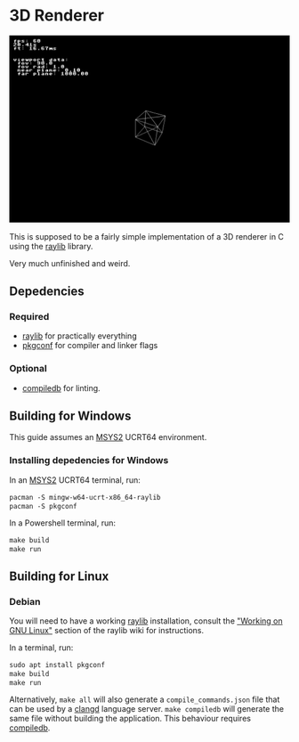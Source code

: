 # 3D Renderer

![cube!](./sample.png)

This is supposed to be a fairly simple implementation of a 3D renderer in C using the [raylib](https://github.com/raysan5/raylib) library.

Very much unfinished and weird.

## Depedencies

### Required

- [raylib](https://github.com/raysan5/raylib) for practically everything
- [pkgconf](https://github.com/pkgconf/pkgconf) for compiler and linker flags

### Optional

- [compiledb](https://github.com/nickdiego/compiledb) for linting.

## Building for Windows

This guide assumes an [MSYS2](https://www.msys2.org/) UCRT64 environment.

### Installing depedencies for Windows

In an [MSYS2](https://www.msys2.org/) UCRT64 terminal, run:

    pacman -S mingw-w64-ucrt-x86_64-raylib
    pacman -S pkgconf

In a Powershell terminal, run:

    make build 
    make run

## Building for Linux

### Debian

You will need to have a working [raylib](https://github.com/raysan5/raylib) installation, consult the ["Working on GNU Linux"](https://github.com/raysan5/raylib/wiki/Working-on-GNU-Linux) section of the raylib wiki for instructions.

In a terminal, run:

    sudo apt install pkgconf
    make build
    make run

Alternatively, ```make all``` will also generate a ```compile_commands.json``` file that can be used by a [clangd](https://clangd.llvm.org/) language server. ```make compiledb``` will generate the same file without building the application. This behaviour requires [compiledb](https://github.com/nickdiego/compiledb).
